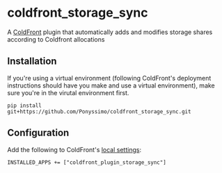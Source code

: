 # coldfront_storage_sync
A [ColdFront](https://coldfront.readthedocs.io/en/latest/) plugin that automatically adds and modifies storage shares according to Coldfront allocations
## Installation
If you're using a virtual environment (following ColdFront's deployment instructions should have you make and use a virtual environment), make sure you're in the virutal environment first.
```
pip install git+https://github.com/Ponyssimo/coldfront_storage_sync.git
```
## Configuration
Add the following to ColdFront's [local settings](https://coldfront.readthedocs.io/en/latest/config/#configuration-files):
```
INSTALLED_APPS += ["coldfront_plugin_storage_sync"]
```